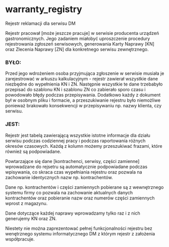 # warranty_registry
Rejestr reklamacji dla serwisu DM

Rejestr pracował [może jeszcze pracuje] w serwisie producenta urządzeń 
gastronomicznych. 
Jego zadaniem miałobyć uproszczenie procedury rejestrowania zgłoszeń serwisowych,
generowania Karty Naprawy [KN] oraz Zlecenia Naprawy [ZN] dla konkretnego serwisu zewnętrznego.

### BYŁO: ###

Przed jego wdrożeniem osoba przyjmująca zgłoszenie w serwisie musiała je zarejestrować 
w arkuszu kalkulacyjnym - rejestr zawierał wszystkie dane niezbędne do wypełnienia 
KN i ZN.
Następnie wszystkie te dane trzebabyło przepisać do szablonu KN i szablonu ZN
co zabierało sporo czasu i powodowało błędy podczas przepisywania.
Dodatkowo każdy z dokument był w osobnym pliku i formacie, a przeszukiwanie
rejestru było niemożliwe ponieważ brakowało konsekwencji w przepisywaniu np.
nazwy klienta, czy serwisu.

### JEST: ###

Rejestr jest tabelą zawierającą wszystkie istotne informacje dla działu serwisu
podczas codziennej pracy i podczas raportowania różnych okresów czasowych.
Każdą z kolumn możemy przeszukiwać frazami, które również są podpowiadane.

Powtarzające się dane [kontrachenci, serwisy, części zamienne] wprowadzane do 
rejsetru są automatycznie podpowiadane podczas wpisywania, co skraca czas wypełniania
rejestru oraz pozwala na zachowanie identycznych nazw np. kontrachentów.

Dane np. kontrachentów i części zamiennych pobierane są z wewnętrznego systemu firmy
co pozwala na zachowanie aktualnych danych kontrachentów oraz pobieranie
nazw oraz numerów części zamiennych wprost z magazynu.

Dane dotyczące każdej naprawy wprowadzamy tylko raz i z nich generujemy KN oraz ZN.

Niestety nie można zaprezentować pełnej funkcjonalności rejestru bez wenętrznego systemu 
informatycznego DM z którym rejestr z założenia współpracuje.

